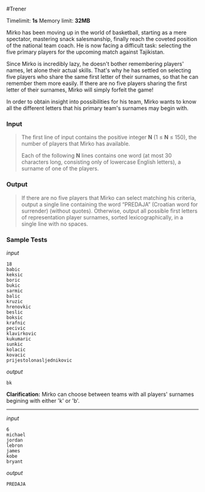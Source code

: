 #Trener

Timelimit: **1s** Memory limit: **32MB**

Mirko has been moving up in the world of basketball, starting as a mere
spectator, mastering snack salesmanship, finally reach the coveted
position of the national team coach. He is now facing a difficult task:
selecting the five primary players for the upcoming match against
Tajikistan.

Since Mirko is incredibly lazy, he doesn't bother remembering players'
names, let alone their actual skills. That's why he has settled on
selecting five players who share the same first letter of their
surnames, so that he can remember them more easily. If there are no five
players sharing the first letter of their surnames, Mirko will simply
forfeit the game!

In order to obtain insight into possibilities for his team, Mirko wants
to know all the different letters that his primary team's surnames may
begin with.

### Input
> The first line of input contains the positive integer **N** (1 ≤ **N** ≤
150), the number of players that Mirko has available.
> 
> Each of the following **N** lines contains one word (at most 30
> characters long, consisting only of lowercase English letters), a
> surname of one of the players.

### Output
> If there are no five players that Mirko can select matching his
> criteria, output a single line containing the word “PREDAJA” (Croatian word for surrender)
> (without quotes). Otherwise, output all possible first letters of
> representation player surnames, sorted lexicographically, in a single
> line with no spaces.

### Sample Tests
_input_

```
18
babic
keksic
boric
bukic
sarmic
balic
kruzic
hrenovkic
beslic
boksic
krafnic
pecivic
klavirkovic
kukumaric
sunkic
kolacic
kovacic
prijestolonasljednikovic
```

_output_
```
bk
```

**Clarification:** Mirko can choose between teams
with all players' surnames begining with either 'k' or 'b'.

---


_input_

```
6
michael
jordan
lebron
james
kobe
bryant
```

_output_
```
PREDAJA
```